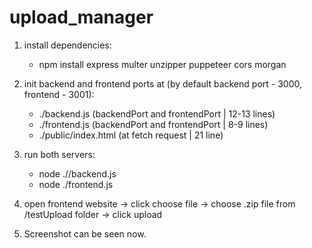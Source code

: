 # upload_manager

1. install dependencies:
    * npm install express multer unzipper puppeteer cors morgan 

2. init backend and frontend ports at (by default backend port - 3000, frontend - 3001):
    * ./backend.js (backendPort and frontendPort  | 12-13 lines)
    * ./frontend.js (backendPort and frontendPort  | 8-9 lines)
    * ./public/index.html (at fetch request  | 21 line)

3. run both servers:
    * node .//backend.js
    * node ./frontend.js

4. open frontend website -> click choose file -> choose .zip file from /testUpload folder -> click upload

5. Screenshot can be seen now.
